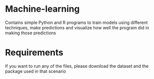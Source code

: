 # Machine-learning
Contains simple Python and R programs to train models using different techniques, make predictions and visualize how well the program did in making those predictions

# Requirements
If you want to run any of the files, please download the dataset and the package used in that scenario
